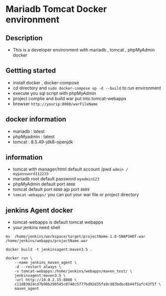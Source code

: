 # Mariadb Tomcat Docker environment
## Description 
* This is a developer environment with mariadb , tomcat , phpMyAdmin  docker

## Gettting started
* install docker , docker-compose
* cd directory and `sudo docker-compose up -d --build` to run environment
* execute you sql script with phpMyAdmin
* project complie and build  war put into  tomcat-webapps
* browser `http://yourip:8080/warFileName` 

## docker information
* mariadb : latest
* phpMyadmin : latest
* tomcat : 8.5.49-jdk8-openjdk

## information
* tomcat with manager/html default account /pwd `admin / mypassword112233`
* mariadb root default password `myadmin123` 
* phpMyAdmin default port `8088`
* tomcat default port `8080` ajp port `8009`
* `tomcat-webapps/` you can put your war file or project directory


## jenkins Agent docker
* tomcat-webapps is default tomcat webapps
* your jenkins need shell
  
 ``` lzh
 mv  /home/jenkins/workspace/target/projectName-1.0-SNAPSHOT.war /home/jenkins/webapps/projectName.war
 ```
```ssh
docker build -t jenkinsagent:maven3.5 .

docker run \
    --name jenkins_maven_agent \
    -d --restart always \
    -v tomcat-webapps:/home/jenkins/webapps/maven_test/ \
    jenkinsagent:maven3.5 \
    -url http://10.0.2.15:8080 \
    c11d83024cd7b90b290545c0748c5777bd92d35fa9cd83bdbc6b44f5afc43f5f \
    maven_agent 
```
